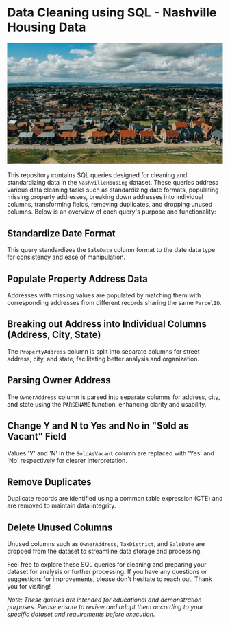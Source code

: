 # Data Cleaning using SQL - Nashville Housing Data

![alt text](https://github.com/AGK89/PortfolioProjects/blob/main/Data%20Cleaning%20using%20SQL%20-%20Nashville%20Housing%20Data/Nashville_Housing_Data.jpg)

This repository contains SQL queries designed for cleaning and standardizing data in the `NashvilleHousing` dataset. These queries address various data cleaning tasks such as standardizing date formats, populating missing property addresses, breaking down addresses into individual columns, transforming fields, removing duplicates, and dropping unused columns. Below is an overview of each query's purpose and functionality:

## Standardize Date Format

This query standardizes the `SaleDate` column format to the date data type for consistency and ease of manipulation.

## Populate Property Address Data

Addresses with missing values are populated by matching them with corresponding addresses from different records sharing the same `ParcelID`.

## Breaking out Address into Individual Columns (Address, City, State)

The `PropertyAddress` column is split into separate columns for street address, city, and state, facilitating better analysis and organization.

## Parsing Owner Address

The `OwnerAddress` column is parsed into separate columns for address, city, and state using the `PARSENAME` function, enhancing clarity and usability.

## Change Y and N to Yes and No in "Sold as Vacant" Field

Values 'Y' and 'N' in the `SoldAsVacant` column are replaced with 'Yes' and 'No' respectively for clearer interpretation.

## Remove Duplicates

Duplicate records are identified using a common table expression (CTE) and are removed to maintain data integrity.

## Delete Unused Columns

Unused columns such as `OwnerAddress`, `TaxDistrict`, and `SaleDate` are dropped from the dataset to streamline data storage and processing.

Feel free to explore these SQL queries for cleaning and preparing your dataset for analysis or further processing. If you have any questions or suggestions for improvements, please don't hesitate to reach out. Thank you for visiting!

*Note: These queries are intended for educational and demonstration purposes. Please ensure to review and adapt them according to your specific dataset and requirements before execution.*
